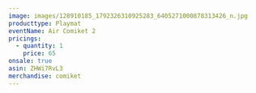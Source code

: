 ```yaml
---
image: images/128910185_1792326310925283_6405271000878313426_n.jpg
producttype: Playmat
eventName: Air Comiket 2
pricings:
  - quantity: 1
    price: 65
onsale: true
asin: ZHWi7RvL3
merchandise: comiket
---
```

